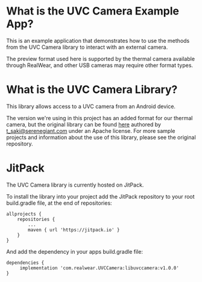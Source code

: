 # What is the UVC Camera Example App?

This is an example application that demonstrates how to use the methods from the UVC Camera library to interact with an external camera.

The preview format used here is supported by the thermal camera available through RealWear, and other USB cameras may require other format types.

# What is the UVC Camera Library?

This library allows access to a UVC camera from an Android device.

The version we're using in this project has an added format for our thermal camera, but the original library can be found [here](https://github.com/saki4510t/UVCCamera) authored by t_saki@serenegiant.com under an Apache license. For more sample projects and information about the use of this library, please see the original repository.

# JitPack

The UVC Camera library is currently hosted on JitPack.

To install the library into your project add the JitPack repository to your root build.gradle file, at the end of repositories:

```
allprojects {
    repositories {
        ...
        maven { url 'https://jitpack.io' }
    }
}
```

And add the dependency in your apps build.gradle file:

```
dependencies {
     implementation 'com.realwear.UVCCamera:libuvccamera:v1.0.0'
}
```
